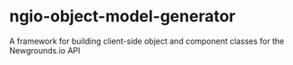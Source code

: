 # ngio-object-model-generator
A framework for building client-side object and component classes for the Newgrounds.io API
